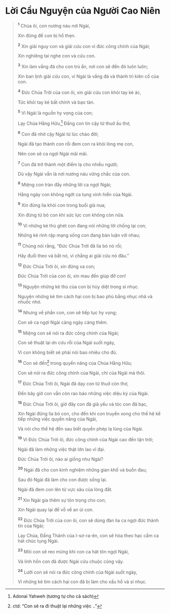 # Lời Cầu Nguyện của Người Cao Niên

> <sup><b>1</b></sup> Chúa ôi, con nương náu nơi Ngài,
>
> Xin đừng để con bị hổ thẹn.
>
> <sup><b>2</b></sup> Xin giải nguy con và giải cứu con vì đức công chính của Ngài;
>
> Xin nghiêng tai nghe con và cứu con.
>
> <sup><b>3</b></sup> Xin làm vầng đá cho con trú ẩn, nơi con sẽ đến đó luôn luôn;
>
> Xin ban lịnh giải cứu con, vì Ngài là vầng đá và thành trì kiên cố của con.
>
> <sup><b>4</b></sup> Ðức Chúa Trời của con ôi, xin giải cứu con khỏi tay kẻ ác,
>
> Tức khỏi tay kẻ bất chính và bạo tàn.
>
> <sup><b>5</b></sup> Vì Ngài là nguồn hy vọng của con;
>
> Lạy Chúa Hằng Hữu,[^1-4eacaace-31d5-4374-aba4-f979d389498f] Ðấng con tin cậy từ thuở ấu thơ,
>
> <sup><b>6</b></sup> Con đã nhờ cậy Ngài từ lúc chào đời;
>
> Ngài đã tạo thành con rồi đem con ra khỏi lòng mẹ con,
>
> Nên con sẽ ca ngợi Ngài mãi mãi.
>
> <sup><b>7</b></sup> Con đã trở thành một điềm lạ cho nhiều người;
>
> Dù vậy Ngài vẫn là nơi nương náu vững chắc của con.
>
> <sup><b>8</b></sup> Miệng con tràn đầy những lời ca ngợi Ngài;
>
> Hằng ngày con không ngớt ca tụng vinh hiển của Ngài.
>
> <sup><b>9</b></sup> Xin đừng lìa khỏi con trong buổi già nua;
>
> Xin đừng từ bỏ con khi sức lực con không còn nữa.
>
> <sup><b>10</b></sup> Vì những kẻ thù ghét con đang nói những lời chống lại con;
>
> Những kẻ rình rập mạng sống con đang bàn luận với nhau;
>
> <sup><b>11</b></sup> Chúng nói rằng, “Ðức Chúa Trời đã lìa bỏ nó rồi;
>
> Hãy đuổi theo và bắt nó, vì chẳng ai giải cứu nó đâu.”
>
> <sup><b>12</b></sup> Ðức Chúa Trời ôi, xin đừng xa con;
>
> Ðức Chúa Trời của con ôi, xin mau đến giúp đỡ con!
>
> <sup><b>13</b></sup> Nguyện những kẻ thù của con bị hủy diệt trong sỉ nhục.
>
> Nguyện những kẻ tìm cách hại con bị bao phủ bằng nhục nhã và nhuốc nhơ.
>
> <sup><b>14</b></sup> Nhưng về phần con, con sẽ tiếp tục hy vọng;
>
> Con sẽ ca ngợi Ngài càng ngày càng thêm.
>
> <sup><b>15</b></sup> Miệng con sẽ nói ra đức công chính của Ngài;
>
> Con sẽ thuật lại ơn cứu rỗi của Ngài suốt ngày,
>
> Vì con không biết sẽ phải nói bao nhiêu cho đủ.
>
> <sup><b>16</b></sup> Con sẽ đến[^2-4eacaace-31d5-4374-aba4-f979d389498f] trong quyền năng của Chúa Hằng Hữu;
>
> Con sẽ nói ra đức công chính của Ngài, chỉ của Ngài mà thôi.
>
> <sup><b>17</b></sup> Ðức Chúa Trời ôi, Ngài đã dạy con từ thuở còn thơ,
>
> Ðến bây giờ con vẫn còn rao báo những việc diệu kỳ của Ngài.
>
> <sup><b>18</b></sup> Ðức Chúa Trời ôi, giờ đây con đã già yếu và tóc con đã bạc,
>
> Xin Ngài đừng lìa bỏ con, cho đến khi con truyền xong cho thế hệ kế tiếp những việc quyền năng của Ngài,
>
> Và nói cho thế hệ đến sau biết quyền phép lạ lùng của Ngài.
>
> <sup><b>19</b></sup> Vì Ðức Chúa Trời ôi, đức công chính của Ngài cao đến tận trời;
>
> Ngài đã làm những việc thật lớn lao vĩ đại.
>
> Ðức Chúa Trời ôi, nào ai giống như Ngài?
>
> <sup><b>20</b></sup> Ngài đã cho con kinh nghiệm những gian khổ và buồn đau;
>
> Sau đó Ngài đã làm cho con được sống lại.
>
> Ngài đã đem con lên từ vực sâu của lòng đất.
>
> <sup><b>21</b></sup> Xin Ngài gia thêm sự tôn trọng cho con;
>
> Xin Ngài quay lại để vỗ về an ủi con.
>
> <sup><b>22</b></sup> Ðức Chúa Trời của con ôi, con sẽ dùng đàn lia ca ngợi đức thành tín của Ngài;
>
> Lạy Chúa, Ðấng Thánh của I-sơ-ra-ên, con sẽ hòa theo hạc cầm ca hát chúc tụng Ngài.
>
> <sup><b>23</b></sup> Môi con sẽ reo mừng khi con ca hát tôn ngợi Ngài,
>
> Và linh hồn con đã được Ngài cứu chuộc cũng vậy.
>
> <sup><b>24</b></sup> Lưỡi con sẽ nói ra đức công chính của Ngài suốt ngày,
>
> Vì những kẻ tìm cách hại con đã bị làm cho xấu hổ và sỉ nhục.

[^1-4eacaace-31d5-4374-aba4-f979d389498f]: Adonai Yahweh (tương tự cho cả sách)

[^2-4eacaace-31d5-4374-aba4-f979d389498f]: ctd: “Con sẽ ra đi thuật lại những việc ..”
